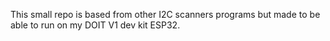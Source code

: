This small repo is based from other I2C scanners programs but made to be able to run on my DOIT V1 dev kit ESP32.
